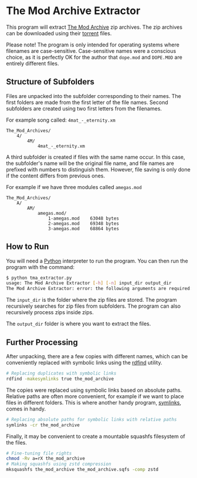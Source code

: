 # The Mod Archive Extractor

This program will extract [The Mod Archive](https://modarchive.org/) zip archives. The zip archives can be downloaded
using their [torrent](https://modarchive.org/index.php?faq-torrents) files.

Please note! The program is only intended for operating systems where filenames are case-sensitive. Case-sensitive
names were a conscious choice, as it is perfectly OK for the author that `dope.mod` and `DOPE.MOD` are entirely
different files.

## Structure of Subfolders

Files are unpacked into the subfolder corresponding to their names. The first folders are made from the first letter of
the file names. Second subfolders are created using two first letters from the filenames.

For example song called: `4mat_-_eternity.xm`

```
The_Mod_Archives/
	4/
		4M/
			4mat_-_eternity.xm
```

A third subfolder is created if files with the same name occur. In this case, the subfolder's name will be the original
file name, and file names are prefixed with numbers to distinguish them. However, file saving is only done if the
content differs from previous ones.

For example if we have three modules called `amegas.mod`

```
The_Mod_Archives/
	A/
		AM/
			amegas.mod/
				1-amegas.mod	63048 bytes
				2-amegas.mod	69348 bytes
				3-amegas.mod 	68864 bytes
```

## How to Run

You will need a [Python](https://www.python.org/) interpreter to run the program.
You can then run the program with the command:

```bash
$ python tma_extractor.py   
usage: The Mod Archive Extractor [-h] [-n] input_dir output_dir
The Mod Archive Extractor: error: the following arguments are required: input_dir, output_dir
```

The `input_dir` is the folder where the zip files are stored. The program recursively searches for zip files from
subfolders. The program can also recursively process zips inside zips.

The `output_dir` folder is where you want to extract the files.

## Further Processing

After unpacking, there are a few copies with different names, which can be conveniently replaced with symbolic links
using the [rdfind](https://github.com/pauldreik/rdfind) utility.

```bash
# Replacing duplicates with symbolic links
rdfind -makesymlinks true the_mod_archive
```

The copies were replaced using symbolic links based on absolute paths. Relative paths are often more convenient, 
for example if we want to place files in different folders. This is where another handy program, 
[symlinks](https://github.com/brandt/symlinks), comes in handy.

```bash
# Replacing absolute paths for symbolic links with relative paths
symlinks -cr the_mod_archive
```

Finally, it may be convenient to create a mountable squashfs filesystem of the files.

```bash
# Fine-tuning file rights
chmod -Rv a=rX the_mod_archive
# Making squashfs using zstd compression
mksquashfs the_mod_archive the_mod_archive.sqfs -comp zstd
```
